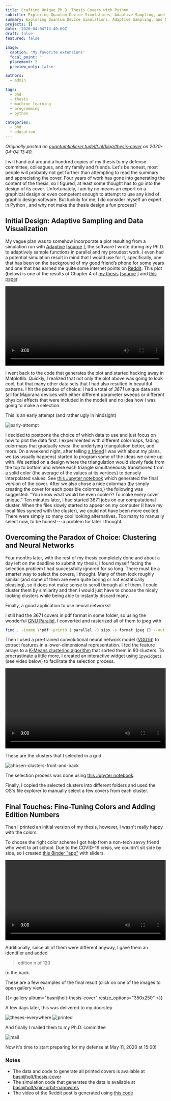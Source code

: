 ```yaml
---
title: Crafting Unique Ph.D. Thesis Covers with Python
subtitle: Exploring Quantum Device Simulations, Adaptive Sampling, and Neural Networks to Create Visually Stunning Thesis Covers
summary: Exploring Quantum Device Simulations, Adaptive Sampling, and Neural Networks to Create Visually Stunning Thesis Covers
projects: []
date: '2020-04-04T13:40:00Z'
draft: false
featured: false

image:
  caption: 'My favorite extensions'
  focal_point: ''
  placement: 2
  preview_only: false

authors:
  - admin

tags:
  - phd
  - thesis
  - machine learning
  - programming
  - python

categories:
  - phd
  - education
---
```


*Originally posted on [quantumtinkerer.tudelft.nl/blog/thesis-cover](https://quantumtinkerer.tudelft.nl/blog/thesis-cover/) on 2020-04-04 13:40.*

I will hand out around a hundred copies of my thesis to my defense committee, colleagues, and my family and friends.
Let's be honest, most people will probably not get further than attempting to read the summary and appreciating the cover.
Four years of work has gone into generating the content of the thesis, so I figured, at least some thought has to go into the design of its cover.
Unfortunately, I am by no means an expert on a graphical design or even competent enough to attempt to use any kind of graphic design software.
But luckily for me, I do consider myself an expert in Python <i class="fab fa-python"></i>, and why not make the thesis design a fun process?

## Initial Design: Adaptive Sampling and Data Visualization

My vague plan was to somehow incorporate a plot resulting from a simulation run with [Adaptive](https://adaptive.readthedocs.io/) [[source](https://github.com/python-adaptive/adaptive) <i class="fab fa-github"></i>], the software I wrote during my Ph.D. to adaptively sample functions in parallel and my proudest work.
I even had a potential simulation result in mind that I would use for it, specifically, one that has been on the background of my good friend’s phone for some years and one that has earned me quite some internet points on [Reddit](https://www.reddit.com/r/dataisbeautiful/comments/eaap3p/python_quantum_research_art_saving_1000s_hours_of/).
This plot (below) is one of the results of Chapter 4 of [my thesis](http://files.nijho.lt/thesis.pdf) [[source](https://github.com/basnijholt/thesis) <i class="fab fa-github"></i>] and [this paper](https://arxiv.org/abs/1807.01940￼).

<video style="width: 100%;max-width: 500px;" controls>
  <source src="https://user-images.githubusercontent.com/6897215/233811442-ce9bc475-af15-4b89-9578-67925419b769.mp4" type="video/mp4">
  Your browser does not support the video tag.
</video>

I went back to the code that generates the plot and started hacking away in Matplotlib.
Quickly, I realized that not only the plot above was going to look cool, but that many other data sets that I had also resulted in beautiful patterns.
I hit the paradox of choice: I had a total of *3671* unique data sets (all for Majorana devices with either different parameter sweeps or different physical effects that were included in the model) and no idea how I was going to make a selection.

This is an early attempt (and rather ugly in hindsight)

![early-attempt](https://user-images.githubusercontent.com/6897215/233811538-dc3b5b86-6f6f-4bd6-840c-e466918ce151.jpeg)

I decided to postpone the choice of which data to use and just focus on how to plot the data first.
I experimented with different colormaps, fading colormaps that gradually reveal the underlying triangulation better, and more.
On a weekend night, after telling [a friend](https://github.com/sbalk) I was with about my plans, we (as usually happens) started to program some of the ideas we came up with.
We settled on a design where the triangulation would slowly fade from the top to bottom and where each triangle simultaneously transitioned from a solid color (the average of the values at its vertices) to densely interpolated values.
See [this Jupyter notebook](https://github.com/basnijholt/thesis-cover/blob/master/generate-covers.ipynb) which generated the final version of the cover.
After we also chose a nice colormap (by simply creating the cover for each possible colormap,) the following was suggested: “You know what would be even cooler?! To make every cover unique.”
Ten minutes later, I had started 3671 jobs on our computational cluster.
When the files slowly started to appear on my computer (I have my local files synced with the cluster), we could not have been more excited.
There were simply so many cool looking alternatives.
Too many to manually select now, to be honest---a problem for later I thought.

## Overcoming the Paradox of Choice: Clustering and Neural Networks

Four months later, with the rest of my thesis completely done and about a day left on the deadline to submit my thesis, I found myself facing the selection problem I had successfully ignored for so long.
There must be a smarter way to select the covers, I thought.
Many of them look roughly similar (and some of them are even quite boring or not ecstatically pleasing), so it does not make sense to scroll through all of them.
I could cluster them by similarity and then I would just have to choose the nicely looking clusters while being able to instantly discard many.

Finally, a good application to use neural networks!

I still had the 3671 covers in pdf format in some folder, so using the wonderful [GNU Parallel](https://www.gnu.org/software/parallel/), I converted and rasterized all of them to jpeg with
```bash
find . -iname \*pdf -print0 | parallel -0 sips -s format jpeg {} --out  {.}.jpg
```
Then I used a pre-trained convolutional neural network model ([VGG16](https://keras.io/applications/#vgg16)) to extract features in a lower-dimensional representation.
I fed the feature arrays to a [K-Means clustering algorithm](https://en.wikipedia.org/wiki/K-means_clustering) that sorted them in 80 clusters.
To procrastinate a little more, I created an interactive widget using [`ipywidgets`](https://ipywidgets.readthedocs.io/) (see video below) to facilitate the selection process.

<video style="width: 100%;max-width: 800px;" controls>
  <source src="https://user-images.githubusercontent.com/6897215/233811575-98ea0be2-33f4-47f4-b3ee-f8e7bdf3c475.mp4" type="video/mp4">
  Your browser does not support the video tag.
</video>

These are the clusters that I selected in a grid

![chosen-clusters-front-and-back](https://user-images.githubusercontent.com/6897215/233811546-36be2cec-eb8c-437a-88d1-595a8602a7ba.jpeg)

The selection process was done using [this Jupyter notebook](https://github.com/basnijholt/thesis-cover/blob/master/thesis-cover-selection.ipynb).

Finally, I copied the selected clusters into different folders and used the OS's file explorer to manually select a few covers from each cluster.

## Final Touches: Fine-Tuning Colors and Adding Edition Numbers

Then I printed an initial version of my thesis, however, I wasn't really happy with the colors.

To choose the right color scheme I got help from a non-tech savvy friend who went to art school.
Due to the COVID-19 crisis, we couldn't sit side by side, so I created [this Binder "app"](https://mybinder.org/v2/gh/basnijholt/thesis-cover/master?filepath=color-picker.ipynb) with sliders.

<video style="width: 100%;max-width: 800px;" controls>
  <source src="https://user-images.githubusercontent.com/6897215/233811609-8fa74955-0c51-443e-9a87-115921530b7d.mp4" type="video/mp4">
  Your browser does not support the video tag.
</video>

Additionally, since all of them were different anyway, I gave them an identifier and added

> edition n of 120

to the back.

These are a few examples of the final result (click on one of the images to open gallery view)

{{< gallery album="basnijholt-thesis-cover" resize_options="350x250" >}}

A few days later, this was delivered to my doorstep

![theses-everywhere](https://user-images.githubusercontent.com/6897215/233811518-bd5426d6-05bc-4c7a-854a-4c373aa21fcf.jpg)
![printed](https://user-images.githubusercontent.com/6897215/233811525-645b67a4-a9ea-48ba-a391-4639ed92c19d.jpg)

And finally I mailed them to my Ph.D. committee

![mail](https://user-images.githubusercontent.com/6897215/233811533-3b85ff8d-8359-453b-8aa1-ef653629a0f4.jpg)

Now it's time to start preparing for my defense at May 11, 2020 at 15:00!

### Notes

* The data and code to generate all printed covers is available at [basnijholt/thesis-cover](https://github.com/basnijholt/thesis-cover) <i class="fab fa-github"></i>
* The simulation code that generates the data is available at [basnijholt/spin-orbit-nanowires](https://github.com/basnijholt/spin-orbit-nanowires) <i class="fab fa-github"></i>
* The video of the Reddit post is generated using [this code](https://gist.github.com/basnijholt/7aaeb7b9c506f830e6791d264a6cf467) <i class="fab fa-github"></i>
